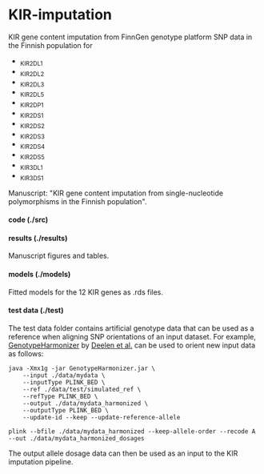 # KIR-imputation
KIR gene content imputation from FinnGen genotype platform SNP data in the Finnish population for 

* <sub>KIR2DL1</sub>
* <sub>KIR2DL2</sub>
* <sub>KIR2DL3</sub>
* <sub>KIR2DL5</sub>
* <sub>KIR2DP1</sub>
* <sub>KIR2DS1</sub>
* <sub>KIR2DS2</sub>
* <sub>KIR2DS3</sub>
* <sub>KIR2DS4</sub>
* <sub>KIR2DS5</sub>
* <sub>KIR3DL1</sub>
* <sub>KIR3DS1</sub>

Manuscript: "KIR gene content imputation from single-nucleotide polymorphisms in the Finnish population". 


#### code (./src)

#### results (./results)
Manuscript figures and tables.


#### models (./models)
Fitted models for the 12 KIR genes as .rds files.

#### test data (./test)
The test data folder contains artificial genotype data that can be used as a reference when aligning SNP orientations of an input dataset.
For example, [GenotypeHarmonizer](https://github.com/molgenis/systemsgenetics/wiki/Genotype-Harmonizer) by [Deelen et al.](https://bmcresnotes.biomedcentral.com/articles/10.1186/1756-0500-7-901) can be used to orient new input data as follows:
```
java -Xmx1g -jar GenotypeHarmonizer.jar \
    --input ./data/mydata \
    --inputType PLINK_BED \
    --ref ./data/test/simulated_ref \ 
    --refType PLINK_BED \
    --output ./data/mydata_harmonized \
    --outputType PLINK_BED \ 
    --update-id --keep --update-reference-allele
 
plink --bfile ./data/mydata_harmonized --keep-allele-order --recode A --out ./data/mydata_harmonized_dosages
```   
The output allele dosage data can then be used as an input to the KIR imputation pipeline.

